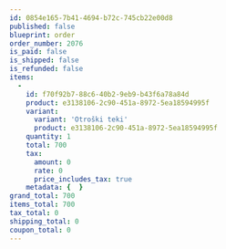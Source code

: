 ```yaml
---
id: 0854e165-7b41-4694-b72c-745cb22e00d8
published: false
blueprint: order
order_number: 2076
is_paid: false
is_shipped: false
is_refunded: false
items:
  -
    id: f70f92b7-88c6-40b2-9eb9-b43f6a78a84d
    product: e3138106-2c90-451a-8972-5ea18594995f
    variant:
      variant: 'Otroški teki'
      product: e3138106-2c90-451a-8972-5ea18594995f
    quantity: 1
    total: 700
    tax:
      amount: 0
      rate: 0
      price_includes_tax: true
    metadata: {  }
grand_total: 700
items_total: 700
tax_total: 0
shipping_total: 0
coupon_total: 0
---
```


